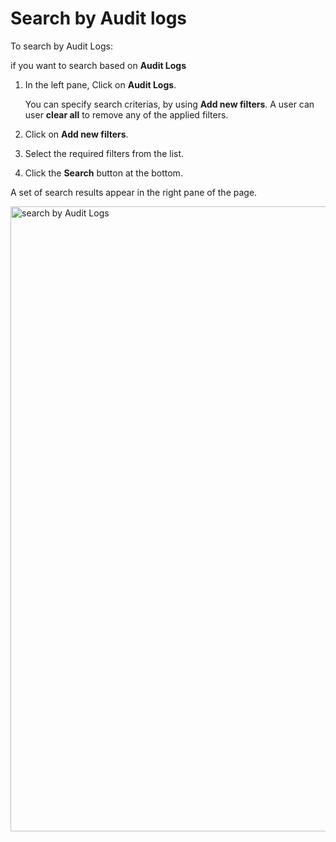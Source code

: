 # Search by Audit logs

To search by Audit Logs:

if you want to search based on **Audit Logs**

1. In the left pane, Click on **Audit Logs**.  

    You can specify search criterias, by using **Add new filters**. A user can user **clear all** to remove any of the applied filters. 

1. Click on **Add new filters**. 
1. Select the required filters from the list.
1. Click the **Search** button at the bottom. 

A set of search results appear in the right pane of the page. 

<img src="../images/search-by-audit-logs.png" alt="search by Audit Logs" width="1000" height="1000"/>